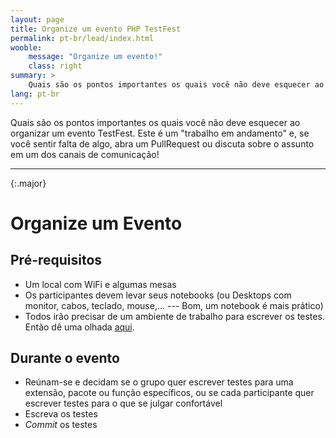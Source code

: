 ```yaml
---
layout: page
title: Organize um evento PHP TestFest
permalink: pt-br/lead/index.html
wooble:
    message: "Organize um evento!"
    class: right
summary: >
    Quais são os pontos importantes os quais você não deve esquecer ao organizar um evento TestFest. Este é um "trabalho em andamento" e, se você sentir falta de algo, abra um PullRequest ou discuta sobre o assunto em um dos canais de comunicação!
lang: pt-br
---
```


Quais são os pontos importantes os quais você não deve esquecer ao organizar um evento TestFest. Este é um "trabalho em andamento" e, se você sentir falta de algo, abra um PullRequest ou discuta sobre o assunto em um dos canais de comunicação!

---
{:.major}

# Organize um Evento

## Pré-requisitos

* Um local com WiFi e algumas mesas
* Os participantes devem levar seus notebooks (ou Desktops com monitor, cabos, teclado, mouse,... --- Bom, um notebook é mais prático)
* Todos irão precisar de um ambiente de trabalho para escrever os testes. Então dê uma olhada [aqui](/pt-br/resources).

## Durante o evento

* Reúnam-se e decidam se o grupo quer escrever testes para uma extensão, pacote ou função específicos, ou se cada participante quer escrever testes para o que se julgar confortável
* Escreva os testes
* _Commit_ os testes
